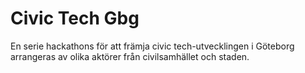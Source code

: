 # Civic Tech Gbg

En serie hackathons för att främja civic tech-utvecklingen i Göteborg arrangeras av olika aktörer från civilsamhället och staden.
